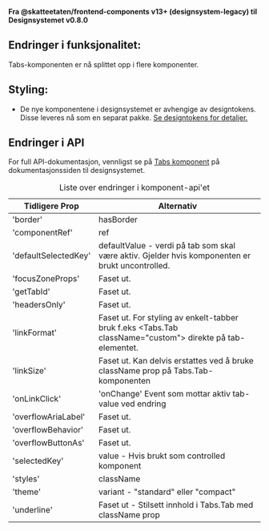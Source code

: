**Fra @skatteetaten/frontend-components v13+ (designsystem-legacy) til Designsystemet v0.8.0**

## Endringer i funksjonalitet:

Tabs-komponenten er nå splittet opp i flere komponenter.

## Styling:

- De nye komponentene i designsystemet er avhengige av designtokens. Disse leveres nå som en separat pakke. <a class="brodtekst-link" href="#section-designtokens-deprecated">Se designtokens for detaljer.</a>

## Endringer i API

For full API-dokumentasjon, vennligst se på <a class="brodtekst-link" href="https://www.skatteetaten.no/stilogtone/designsystemet/komponenter/tabs/">Tabs komponent</a> på dokumentasjonssiden til designsystemet.

<div class="migration-tabell">
<table>
<caption>Liste over endringer i komponent-api'et</caption>
<thead><tr><th>Tidligere Prop</th><th>Alternativ</th></tr></thead>
<tbody>
<tr>
<td>'border'</td>
<td>
hasBorder
</td>
</tr>
<tr>
<td>'componentRef'</td>
<td>
ref
</td>
</tr>
<tr>
<td>'defaultSelectedKey'</td>
<td>
defaultValue - verdi på tab som skal være aktiv. Gjelder hvis komponenten er brukt uncontrolled.
</td>
</tr>
<tr>
<td>'focusZoneProps'</td>
<td>
Faset ut.
</td>
</tr>
<tr>
<td>'getTabId'</td>
<td>
Faset ut.
</td>
</tr>
<tr>
<td>'headersOnly'</td>
<td>
Faset ut.
</td>
</tr>
<tr>
<td>'linkFormat'</td>
<td>
Faset ut. For styling av enkelt-tabber bruk f.eks &lt;Tabs.Tab className="custom"&gt; direkte på tab-elementet.
</td>
</tr>
<tr>
<td>'linkSize'</td>
<td>
Faset ut. Kan delvis erstattes ved å bruke className prop på Tabs.Tab-komponenten
</td>
</tr>
<tr>
<td>'onLinkClick'</td>
<td>
'onChange' Event som mottar aktiv tab-value ved endring
</td>
</tr>
<tr>
<td>'overflowAriaLabel'</td>
<td>
Faset ut.
</td>
</tr>
<tr>
<td>'overflowBehavior'</td>
<td>
Faset ut.
</td>
</tr>
<tr>
<td>'overflowButtonAs'</td>
<td>
Faset ut.
</td>
</tr>
<tr>
<td>'selectedKey'</td>
<td>
value - Hvis brukt som controlled komponent
</td>
</tr>
<tr>
<td>'styles'</td>
<td>
className
</td>
</tr>
<tr>
<td>'theme'</td>
<td>
variant - "standard" eller "compact"
</td>
</tr>
<tr>
<td>'underline'</td>
<td>
Faset ut - Stilsett innhold i Tabs.Tab med className prop
</td>
</tr>
</tbody>
</table>
</div>
